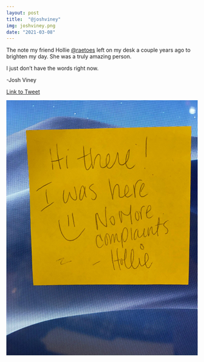 ```yaml
---
layout: post
title:  "@joshviney"
img: joshviney.png
date: "2021-03-08"
---
```


The note my friend Hollie [@raetoes](https://twitter.com/raetoes) left on my desk a couple years ago to brighten my day. She was a truly amazing person.

I just don’t have the words right now.

-Josh Viney

[Link to Tweet](https://twitter.com/joshviney/status/1369067475061641219)

![Note from Hollie](joshviney-note.jpg)

